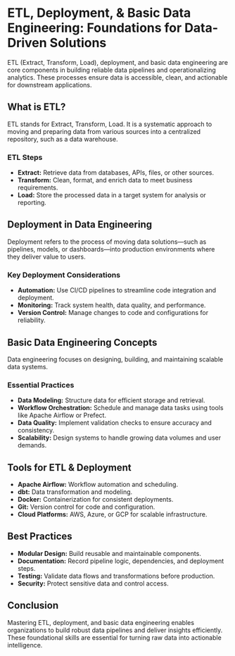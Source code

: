 # ETL, Deployment, & Basic Data Engineering: Foundations for Data-Driven Solutions

ETL (Extract, Transform, Load), deployment, and basic data engineering are core components in building reliable data pipelines and operationalizing analytics. These processes ensure data is accessible, clean, and actionable for downstream applications.

## What is ETL?

ETL stands for Extract, Transform, Load. It is a systematic approach to moving and preparing data from various sources into a centralized repository, such as a data warehouse.

### ETL Steps

- **Extract:** Retrieve data from databases, APIs, files, or other sources.
- **Transform:** Clean, format, and enrich data to meet business requirements.
- **Load:** Store the processed data in a target system for analysis or reporting.

## Deployment in Data Engineering

Deployment refers to the process of moving data solutions—such as pipelines, models, or dashboards—into production environments where they deliver value to users.

### Key Deployment Considerations

- **Automation:** Use CI/CD pipelines to streamline code integration and deployment.
- **Monitoring:** Track system health, data quality, and performance.
- **Version Control:** Manage changes to code and configurations for reliability.

## Basic Data Engineering Concepts

Data engineering focuses on designing, building, and maintaining scalable data systems.

### Essential Practices

- **Data Modeling:** Structure data for efficient storage and retrieval.
- **Workflow Orchestration:** Schedule and manage data tasks using tools like Apache Airflow or Prefect.
- **Data Quality:** Implement validation checks to ensure accuracy and consistency.
- **Scalability:** Design systems to handle growing data volumes and user demands.

## Tools for ETL & Deployment

- **Apache Airflow:** Workflow automation and scheduling.
- **dbt:** Data transformation and modeling.
- **Docker:** Containerization for consistent deployments.
- **Git:** Version control for code and configuration.
- **Cloud Platforms:** AWS, Azure, or GCP for scalable infrastructure.

## Best Practices

- **Modular Design:** Build reusable and maintainable components.
- **Documentation:** Record pipeline logic, dependencies, and deployment steps.
- **Testing:** Validate data flows and transformations before production.
- **Security:** Protect sensitive data and control access.

## Conclusion

Mastering ETL, deployment, and basic data engineering enables organizations to build robust data pipelines and deliver insights efficiently. These foundational skills are essential for turning raw data into actionable intelligence.